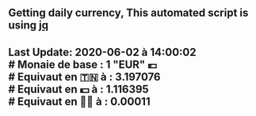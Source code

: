 ## Getting daily currency, This automated script is using [jq](https://stedolan.github.io/jq/)
## Last Update:  2020-06-02 à 14:00:02 </br># Monaie de base : 1 "EUR" 💶 </br> # Equivaut en 🇹🇳 à :  3.197076 </br> # Equivaut en 💵 à : 1.116395</br> # Equivaut en 🐱‍💻 à :  0.00011
